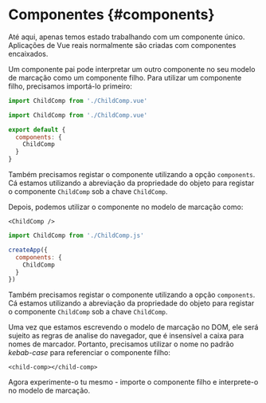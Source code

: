 # Componentes {#components}

Até aqui, apenas temos estado trabalhando com um componente único. Aplicações de Vue reais normalmente são criadas com componentes encaixados.

Um componente pai pode interpretar um outro componente no seu modelo de marcação como um componente filho. Para utilizar um componente filho, precisamos importá-lo primeiro:

<div class="composition-api">
<div class="sfc">

```js
import ChildComp from './ChildComp.vue'
```

</div>
</div>

<div class="options-api">
<div class="sfc">

```js
import ChildComp from './ChildComp.vue'

export default {
  components: {
    ChildComp
  }
}
```

Também precisamos registar o componente utilizando a opção `components`. Cá estamos utilizando a abreviação da propriedade do objeto para registar o componente `ChildComp` sob a chave `ChildComp`.

</div>
</div>

<div class="sfc">

Depois, podemos utilizar o componente no modelo de marcação como:

```vue-html
<ChildComp />
```

</div>

<div class="html">

```js
import ChildComp from './ChildComp.js'

createApp({
  components: {
    ChildComp
  }
})
```

Também precisamos registar o componente utilizando a opção `components`. Cá estamos utilizando a abreviação da propriedade do objeto para registar o componente `ChildComp` sob a chave `ChildComp`.

Uma vez que estamos escrevendo o modelo de marcação no DOM, ele será sujeito as regras de analise do navegador, que é insensível a caixa para nomes de marcador. Portanto, precisamos utilizar o nome no padrão *kebab-case* para referenciar o componente filho:


```vue-html
<child-comp></child-comp>
```

</div>


Agora experimente-o tu mesmo - importe o componente filho e interprete-o no modelo de marcação.
